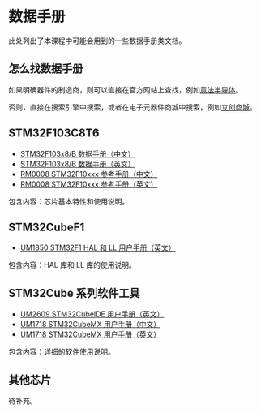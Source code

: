 # 数据手册

此处列出了本课程中可能会用到的一些数据手册类文档。

## 怎么找数据手册

如果明确器件的制造商，则可以直接在官方网站上查找，例如[意法半导体](https://www.st.com.cn/)。

否则，直接在搜索引擎中搜索，或者在电子元器件商城中搜索，例如[立创商城](https://www.szlcsc.com/)。

## STM32F103C8T6

- [STM32F103x8/B 数据手册（中文）](https://www.stmcu.com.cn/Designresource/detail/localization_document/709974)
- [STM32F103x8/B 数据手册（英文）](https://www.st.com.cn/resource/en/datasheet/cd00161566.pdf)
- [RM0008 STM32F10xxx 参考手册（中文）](https://www.stmcu.com.cn/Designresource/detail/localization_document/710001)
- [RM0008 STM32F10xxx 参考手册（英文）](https://www.st.com.cn/resource/en/reference_manual/cd00171190.pdf)

包含内容：芯片基本特性和使用说明。

## STM32CubeF1

- [UM1850 STM32F1 HAL 和 LL 用户手册（英文）](https://www.st.com.cn/resource/en/user_manual/um1850-description-of-stm32f1-hal-and-lowlayer-drivers-stmicroelectronics.pdf)

包含内容：HAL 库和 LL 库的使用说明。

## STM32Cube 系列软件工具

- [UM2609 STM32CubeIDE 用户手册（英文）](https://www.st.com.cn/resource/en/user_manual/um2609-stm32cubeide-user-guide-stmicroelectronics.pdf)
- [UM1718 STM32CubeMX 用户手册（中文）](https://www.st.com.cn/resource/zh/user_manual/um1718-stm32cubemx-for-stm32-configuration-and-initialization-c-code-generation-stmicroelectronics.pdf)
- [UM1718 STM32CubeMX 用户手册（英文）](https://www.st.com.cn/resource/en/user_manual/um1718-stm32cubemx-for-stm32-configuration-and-initialization-c-code-generation-stmicroelectronics.pdf)

包含内容：详细的软件使用说明。

## 其他芯片

待补充。
